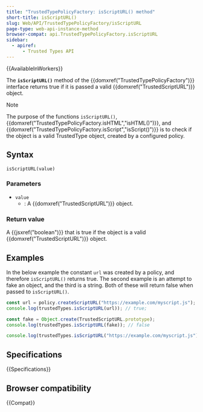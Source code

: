 ```yaml
---
title: "TrustedTypePolicyFactory: isScriptURL() method"
short-title: isScriptURL()
slug: Web/API/TrustedTypePolicyFactory/isScriptURL
page-type: web-api-instance-method
browser-compat: api.TrustedTypePolicyFactory.isScriptURL
sidebar:
  - apiref:
      - Trusted Types API
---
```


{{AvailableInWorkers}}

The **`isScriptURL()`** method of the {{domxref("TrustedTypePolicyFactory")}} interface returns true if it is passed a valid {{domxref("TrustedScriptURL")}} object.

> [!NOTE]
> The purpose of the functions `isScriptURL()`, {{domxref("TrustedTypePolicyFactory.isHTML","isHTML()")}}, and {{domxref("TrustedTypePolicyFactory.isScript","isScript()")}} is to check if the object is a valid TrustedType object, created by a configured policy.

## Syntax

```js-nolint
isScriptURL(value)
```

### Parameters

- `value`
  - : A {{domxref("TrustedScriptURL")}} object.

### Return value

A {{jsxref("boolean")}} that is true if the object is a valid {{domxref("TrustedScriptURL")}} object.

## Examples

In the below example the constant `url` was created by a policy, and therefore `isScriptURL()` returns true. The second example is an attempt to fake an object, and the third is a string. Both of these will return false when passed to `isScriptURL()`.

```js
const url = policy.createScriptURL("https://example.com/myscript.js");
console.log(trustedTypes.isScriptURL(url)); // true;

const fake = Object.create(TrustedScriptURL.prototype);
console.log(trustedTypes.isScriptURL(fake)); // false

console.log(trustedTypes.isScriptURL("https://example.com/myscript.js")); // false
```

## Specifications

{{Specifications}}

## Browser compatibility

{{Compat}}
